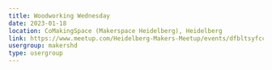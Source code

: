 ```yaml
---
title: Woodworking Wednesday
date: 2023-01-18
location: CoMakingSpace (Makerspace Heidelberg), Heidelberg
link: https://www.meetup.com/Heidelberg-Makers-Meetup/events/dfbltsyfccbxb/
usergroup: makershd
type: usergroup
---
```

